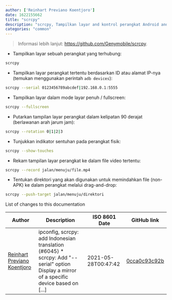 ```yaml
---
author: ['Reinhart Previano Koentjoro']
date: 1622155662
title: "scrcpy"
description: "scrcpy, Tampilkan layar and kontrol perangkat Android anda di dalam desktop."
categories: "common"
---
```

> Informasi lebih lanjut: <https://github.com/Genymobile/scrcpy>.

- Tampilkan layar sebuah perangkat yang terhubung:

```bash
scrcpy
```

- Tampilkan layar perangkat tertentu berdasarkan ID atau alamat IP-nya (temukan menggunakan perintah `adb devices`):

```bash
scrcpy --serial 0123456789abcdef|192.168.0.1:5555
```

- Tampilkan layar dalam mode layar penuh / fullscreen:

```bash
scrcpy --fullscreen
```

- Putarkan tampilan layar perangkat dalam kelipatan 90 derajat (berlawanan arah jarum jam):

```bash
scrcpy --rotation 0|1|2|3
```

- Tunjukkan indikator sentuhan pada perangkat fisik:

```bash
scrcpy --show-touches
```

- Rekam tampilan layar perangkat ke dalam file video tertentu:

```bash
scrcpy --record jalan/menuju/file.mp4
```

- Tentukan direktori yang akan digunakan untuk memindahkan file (non-APK) ke dalam perangkat melalui drag-and-drop:

```bash
scrcpy --push-target jalan/menuju/direktori
```
List of changes to this documentation


Author | Description | ISO 8601 Date | GitHub link
------|-----|-----|-----
[Reinhart Previano Koentjoro](mailto:reinhart_previano@yahoo.com) | ipconfig, scrcpy: add Indonesian translation (#6045) * scrcpy: Add "--serial" option Display a mirror of a specific device based on [...] | 2021-05-28T00:47:42 | [0cca0c93c92b](https://github.com/tldr-pages/tldr/commit/0cca0c93c92bd2348d94ccaf2efc1ff580155176)

